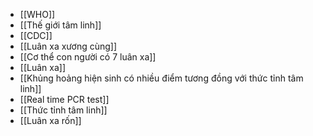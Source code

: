 - [[WHO]]
- [[Thế giới tâm linh]]
- [[CDC]]
- [[Luân xa xương cùng]]
- [[Cơ thể con người có 7 luân xa]]
- [[Luân xa]]
- [[Khủng hoảng hiện sinh có nhiều điểm tương đồng với thức tỉnh tâm linh]]
- [[Real time PCR test]]
- [[Thức tỉnh tâm linh]]
- [[Luân xa rốn]]
